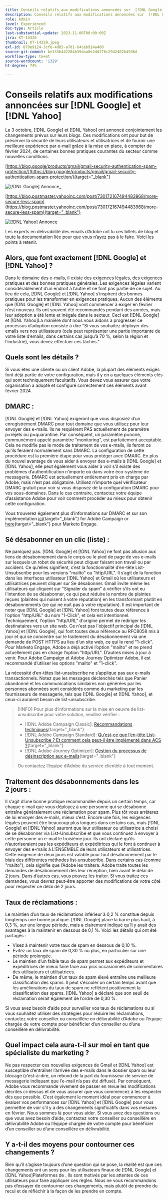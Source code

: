 ```yaml
---
title: Conseils relatifs aux modifications annoncées sur  [!DNL Google]  et  [!DNL Yahoo]
description: Conseils relatifs aux modifications annoncées sur  [!DNL Google]  et  [!DNL Yahoo]
role: Admin
level: Experienced
doc-type: Article
last-substantial-update: 2023-11-06T00:00:00Z
jira: KT-14320
thumbnail: KT-14320.jpeg
exl-id: 879e9124-3cfe-4d85-a7d1-64ceb914a460
source-git-commit: be133b442284b39daa8e2dd276c2942402b4936d
workflow-type: tm+mt
source-wordcount: '1329'
ht-degree: 74%

---
```


# Conseils relatifs aux modifications annoncées sur [!DNL Google] et [!DNL Yahoo]

Le 3 octobre, [!DNL Google] et [!DNL Yahoo] ont annoncé conjointement les changements prévus sur leurs blogs. Ces modifications ont pour but de préserver la sécurité de leurs utilisateurs et utilisatrices et de fournir une meilleure expérience par e-mail grâce à la mise en place, à compter de février 2024, de certaines bonnes pratiques courantes du secteur comme nouvelles conditions.

[https://blog.google/products/gmail/gmail-security-authentication-spam-protection/](https://blog.google/products/gmail/gmail-security-authentication-spam-protection/){target="_blank"}

![[!DNL Google] Annonce_](/help/assets/Gmail.png)

[https://blog.postmaster.yahooinc.com/post/730172167494483968/more-secure-less-spam](https://blog.postmaster.yahooinc.com/post/730172167494483968/more-secure-less-spam){target="_blank"}

![[!DNL Yahoo] Annonce](/help/assets/Yahoo.png)

Les experts en délivrabilité des emails d’Adobe ont lu ces billets de blog et toute la documentation liée pour que vous n’ayez pas à le faire. Voici les points à retenir.

## Alors, que font exactement [!DNL Google] et [!DNL Yahoo] ?

Dans le domaine des e-mails, il existe des exigences légales, des exigences pratiques et des bonnes pratiques générales. Les exigences légales varient considérablement d’un endroit à l’autre et ne font pas partie de ce sujet. Au lieu de cela, [!DNL Google] et [!DNL Yahoo] s’inspirent des bonnes pratiques pour les transformer en exigences pratiques. Aucun des éléments que [!DNL Google] et [!DNL Yahoo] vont commencer à exiger en février n’est nouveau. Ils ont souvent été recommandés pendant des années, mais leur adoption a été lente et inégale dans le secteur. Ceci est [!DNL Google] et [!DNL Yahoo]La manière dont nous vous aidons à progresser ce processus d’adoption consiste à dire &quot;Si vous souhaitez déployer des emails vers nos utilisateurs (cela peut représenter une partie importante de votre liste d’emails, dans certains cas jusqu’à 70 %, selon la région et l’industrie), vous devez effectuer ces tâches.&quot;

## Quels sont les détails ?

Si vous êtes une cliente ou un client Adobe, la plupart des eléments exigés font déjà partie de votre configuration, mais il y en a quelques éléments clés qui sont techniquement facultatifs. Vous devez vous assurer que votre organisation a adopté et configuré correctement ces éléments avant février 2024.

## DMARC :

[!DNL Google] et [!DNL Yahoo] exigeront que vous disposiez d’un enregistrement DMARC pour tout domaine que vous utilisez pour leur envoyer des e-mails. Ils ne requièrent PAS actuellement de paramètre p=rejets ou p=quarantine. Par conséquent, un paramètre p=none, communément appelé paramètre &quot;monitoring&quot;, est parfaitement acceptable. Cela ne modifie pas le mode de traitement de vos e-mails, ils feront ce qu’ils feraient normalement sans DMARC. La configuration de cette procédure est la première étape pour vous protéger avec DMARC. En plus du nouvel avantage de vous aider à envoyer des e-mails à [!DNL Google] et [!DNL Yahoo], elle peut également vous aider à voir s’il existe des problèmes d’authentification n’importe où dans votre éco-système de messagerie.
DMARC est actuellement entièrement pris en charge par Adobe, mais n’est pas obligatoire. Utilisez n’importe quel vérificateur DMARC gratuit pour voir si vous disposez de la configuration DMARC pour vos sous-domaines. Dans le cas contraire, contactez votre équipe d’assistance Adobe pour voir comment procéder au mieux pour obtenir cette configuration.

Vous trouverez également plus d’informations sur DMARC et sur son implémentation [ici](https://experienceleague.adobe.com/docs/deliverability-learn/deliverability-best-practice-guide/additional-resources/technotes/implement-dmarc.html?lang=fr){target="_blank"} for Adobe Campaign or [here](https://experienceleague.adobe.com/docs/marketo/using/getting-started-with-marketo/setup/configure-protocols-for-marketo.html?lang=fr){target="_blank"} pour Marketo Engage.

## Sé désabonner en un clic (liste) :

Ne paniquez pas. [!DNL Google] et [!DNL Yahoo] ne font pas allusion aux liens de désabonnement dans le corps ou le pied de page de vos e-mails sur lesquels un robot de sécurité peut cliquer faisant son travail ou par accident. Ce qu’elles signifient, c’est la fonctionnalité d’en-tête List-Unsubscribe pour les versions &quot;mailto&quot; ou &quot;http/URL&quot;. Il s’agit de la fonction dans les interfaces utilisateur [!DNL Yahoo] et Gmail où les utilisateurs et utilisatrices peuvent cliquer sur Se désabonner. Gmail invite même les utilisateurs qui cliquent sur &quot;Signaler du spam&quot; à vérifier s&#39;ils ont eu l&#39;intention de se désabonner, ce qui peut réduire le nombre de plaintes reçues (plaintes qui nuisent à votre réputation) en les transformant plutôt en désabonnements (ce qui ne nuit pas à votre réputation).
Il est important de noter que [!DNL Google] et [!DNL Yahoo] font toutes deux référence à l’option &quot;http/URL&quot; du nom &quot;1-Click&quot;, et cela est intentionnel. Techniquement, l&#39;option &quot;http/URL&quot; d&#39;origine permet de rediriger les destinataires vers un site web. Ce n&#39;est pas l&#39;objectif principal de [!DNL Yahoo] et [!DNL Google], qui font toutes deux référence au RFC8058 mis à jour et qui se concentre sur le traitement du désabonnement via une demande de POST HTTPS au lieu d’un site web, ce qui le rend &quot;1-click&quot;.
Pour Marketo Engage, Adobe a déjà activé l’option &quot;mailto&quot; et ne prend actuellement pas en charge l’option &quot;http/URL&quot;. D’autres mises à jour à venir.
Pour Adobe Campaign et Adobe Journey Optimizer Adobe, il est recommandé d’utiliser les options &quot;mailto&quot; et &quot;1-click&quot;.

La nécessité d’en-têtes list-unsubscribe ne s’applique pas aux e-mails transactionnels. Notez que les messages déclenchés tels que Panier abandonné et les communications similaires non générées par les personnes abonnées sont considérés comme du marketing par les fournisseurs de messagerie, tels que [!DNL Google] et [!DNL Yahoo], et ceux-ci auraient besoin de list-unsubscribe.

>[!INFO]
> Pour plus d’informations sur la mise en oeuvre de list-unsubscribe pour votre solution, veuillez vérifier :
> * [!DNL Adobe Campaign Classic]: [Recommandations techniques](https://experienceleague.adobe.com/docs/deliverability-learn/deliverability-best-practice-guide/additional-resources/campaign/acc-technical-recommendations.html?lang=fr#list-unsubscribe){target="_blank"}
>* [!DNL Adobe Campaign Standard]: [Qu’est-ce que l’en-tête List-Unsubscribe ? Et comment cela peut-il être implémenté dans ACS ?](https://experienceleague.adobe.com/docs/experience-cloud-kcs/kbarticles/KA-14778.html?lang=fr){target="_blank"}
>* [!DNL Adobe Journey Optimizer]: [Gestion du processus de désinscription aux e-mails](https://experienceleague.adobe.com/docs/journey-optimizer/using/email/email-opt-out.html?lang=fr){target="_blank"}
>
> Ou contactez l’équipe d’Adobe du service clientèle à tout moment.


## Traitement des désabonnements dans les 2 jours :

Il s’agit d’une bonne pratique recommandée depuis un certain temps, car chaque e-mail que vous déployez à une personne qui se désabonne entraîne généralement une réclamation pour spam. Plus tôt vous arrêterez de lui envoyer des e-mails, mieux c’est. Encore une fois, les exigences légales peuvent être beaucoup plus longues dans certains cas, mais [!DNL Google] et [!DNL Yahoo] sauront que leur utilisateur ou utilisatrice a choisi de se désabonner via List-Unsubscribe et que vous continuez à envoyer à cette personne un e-mail le troisième jour. Ils ont déclaré qu’ils n’autoriseraient pas les expéditeurs et expéditrices qui le font à continuer à envoyer des e-mails à L’ENSEMBLE de leurs utilisateurs et utilisatrices.
Cette exigence de deux jours est valable pour tout désabonnement par le biais des différentes méthodes list-unsubscribe. Dans certains cas (comme &quot;mailto&quot;), cela signifie que l’Adobe les traitera. Adobe traite toutes les demandes de désabonnement dès leur réception, bien avant le délai de 2 jours. Dans d’autres cas, vous pouvez les traiter. Si vous traitez ces demandes, vous devrez peut-être apporter des modifications de votre côté pour respecter ce délai de 2 jours.

## Taux de réclamations :

Le maintien d’un taux de réclamations inférieur à 0,2 % constitue depuis longtemps une bonne pratique. [!DNL Google] place la barre plus haut, à 0,3 %, sur une longue période, mais a clairement indiqué qu’il y avait des avantages à la maintenir en dessous de 0,1 %. Voici les détails qui ont été partagés :

* Visez à maintenir votre taux de spam en dessous de 0,10 %.
* Évitez un taux de spam de 0,30 % ou plus, en particulier sur une période prolongée.
* Le maintien d’un faible taux de spam permet aux expéditeurs et expéditrices de mieux faire face aux pics occasionnels de commentaires des utilisateurs et utilisatrices.
* De même, le maintien d’un taux de spam élevé entraîne une meilleure classification des spams. Il peut s’écouler un certain temps avant que les améliorations du taux de spam ne reflètent positivement la classification des spams.
  [!DNL Yahoo] a déclaré que son seuil de réclamation serait également de l’ordre de 0,30 %.


Si vous avez besoin d’aide pour surveiller vos taux de réclamations ou si vous souhaitez utiliser des stratégies pour réduire les réclamations, contactez votre conseiller ou conseillère en délivrabilité d’Adobe ou l’équipe chargée de votre compte pour bénéficier d’un conseiller ou d’une conseillère en délivrabilité.

## Quel impact cela aura-t-il sur moi en tant que spécialiste du marketing ?

Ne pas respecter ces nouvelles exigences de Gmail et [!DNL Yahoo] est susceptible d’entraîner l’arrivée des e-mails dans le dossier spam ou leur blocage (c’est-à-dire, un rebond de la part du fournisseur de service de messagerie indiquant que l’e-mail n’a pas été diffusé).
Par conséquent, Adobe vous recommande vivement de passer en revue les modifications décrites ci-dessus et de vous assurer que vous commencez à les respecter dès que possible. C’est également le moment idéal pour commencer à évaluer vos performances sur [!DNL Yahoo] et [!DNL Google] pour vous permettre de voir s’il y a des changements significatifs dans vos mesures en février.
Nous sommes là pour vous aider. Si vous avez des questions ou que vous avez besoin d’aide, contactez votre conseiller ou conseillère en délivrabilité Adobe ou l’équipe chargée de votre compte pour bénéficier d’un conseiller ou d’une conseillère en délivrabilité.

## Y a-t-il des moyens pour contourner ces changements ?

Bien qu’il s’agisse toujours d’une question qui se pose, la réalité est que ces changements ont un sens pour les utilisateurs finaux de [!DNL Google] et [!DNL Yahoo]Plateformes de . Ils sont motivés par les attentes de ces utilisateurs pour faire appliquer ces règles. Nous ne vous recommandons pas d’essayer de contourner ces changements, mais plutôt de prendre du recul et de réfléchir à la façon de les prendre en compte.
